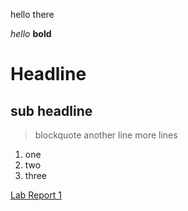 hello there

*hello*
**bold**
# Headline
## sub headline

> blockquote 
> another line
> more lines

1. one
2. two 
3. three 

[Lab Report 1](lab-report-1-week-2.html)
